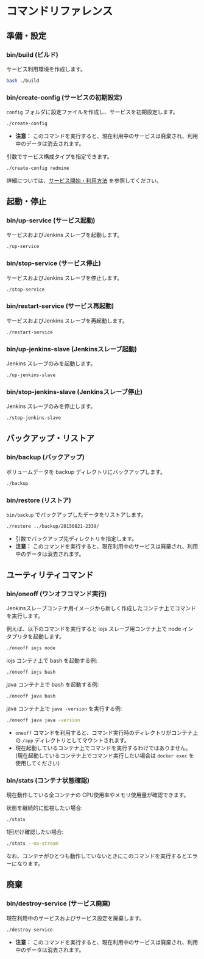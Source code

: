 コマンドリファレンス
====================

準備・設定
----------
### bin/build (ビルド)
サービス利用環境を作成します。

```bash
bash ./build
```

### bin/create-config (サービスの初期設定)
`config` フォルダに設定ファイルを作成し、サービスを初期設定します。

```bash
./create-config
```

*   **注意：** このコマンドを実行すると、現在利用中のサービスは廃棄され、利用中のデータは消去されます。

引数でサービス構成タイプを指定できます。

```bash
./create-config redmine
```

詳細については、[サービス開始・利用方法](./create-service.ja.md) を参照してください。


起動・停止
----------
### bin/up-service (サービス起動)
サービスおよびJenkins スレーブを起動します。

```bash
./up-service
```


### bin/stop-service (サービス停止)
サービスおよびJenkins スレーブを停止します。

```bash
./stop-service
```

### bin/restart-service (サービス再起動)
サービスおよびJenkins スレーブを再起動します。

```bash
./restart-service
```

### bin/up-jenkins-slave (Jenkinsスレーブ起動)
Jenkins スレーブのみを起動します。

```bash
./up-jenkins-slave
```

### bin/stop-jenkins-slave (Jenkinsスレーブ停止)
Jenkins スレーブのみを停止します。

```bash
./stop-jenkins-slave
```



バックアップ・リストア
----------------------
### bin/backup (バックアップ)
ボリュームデータを backup ディレクトリにバックアップします。

```bash
./backup
```

### bin/restore (リストア)
`bin/backup` でバックアップしたデータをリストアします。

```bash
./restore ../backup/20150821-2339/
```

*   引数でバックアップ先ディレクトリを指定します。
*   **注意：** このコマンドを実行すると、現在利用中のサービスは廃棄され、利用中のデータは消去されます。


ユーティリティコマンド
----------------------
### bin/oneoff (ワンオフコマンド実行)
Jenkinsスレーブコンテナ用イメージから新しく作成したコンテナ上でコマンドを実行します。

例えば、以下のコマンドを実行すると iojs スレーブ用コンテナ上で node インタプリタを起動します。

```bash
./oneoff iojs node
```

iojs コンテナ上で bash を起動する例:

```bash
./oneoff iojs bash
```

java コンテナ上で bash を起動する例:

```bash
./oneoff java bash
```

java コンテナ上で `java -version` を実行する例:

```bash
./oneoff java java -version
```

*   `oneoff` コマンドを利用すると、コマンド実行時のディレクトリがコンテナ上の `/app` 
    ディレクトリとしてマウントされます。
*   現在起動しているコンテナ上でコマンドを実行するわけではありません。
    (現在起動しているコンテナ上でコマンド実行したい場合は `docker exec` を使用してください)


### bin/stats (コンテナ状態確認)
現在動作している全コンテナの CPU使用率やメモリ使用量が確認できます。

状態を継続的に監視したい場合:
```bash
./stats
```

1回だけ確認したい場合:
```bash
./stats --no-stream
```

なお、コンテナがひとつも動作していないときにこのコマンドを実行するとエラーになります。


廃棄
----
### bin/destroy-service (サービス廃棄)
現在利用中のサービスおよびサービス設定を廃棄します。

```bash
./destroy-service
```

*   **注意：** このコマンドを実行すると、現在利用中のサービスは廃棄され、利用中のデータは消去されます。
